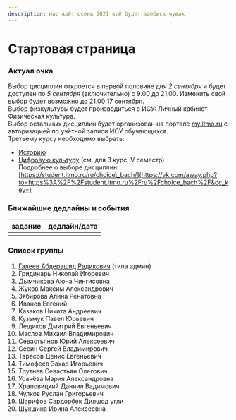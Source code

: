 ```yaml
---
description: нас ждёт осень 2021 всё будет заебись чувак
---
```


# Стартовая страница

### Актуал очка

Выбор дисциплин откроется в первой половине дня _2 сентября_ и будет доступен по _5 сентября_ \(включительно\) с 9.00 до 21.00. Изменить свой выбор будет возможно до 21.00 17 сентября.  
Выбор физкультуры будет производиться в ИСУ: Личный кабинет - Физическая культура.  
Выбор остальных дисциплин будет организован на портале [my.itmo.ru](https://vk.com/away.php?to=http%3A%2F%2Fmy.itmo.ru&cc_key=) с авторизацией по учётной записи ИСУ обучающихся.  
Третьему курсу необходимо выбрать:  
- [Историю](https://student.itmo.ru/ru/history_bach/)  
- [Цифровую культуру](https://student.itmo.ru/ru/digital_culture_bach/) \(см. для 3 курс, V семестр\)  
Подробнее о выборе дисциплин: [https://student.itmo.ru/ru/choice\_bach/](https://vk.com/away.php?to=https%3A%2F%2Fstudent.itmo.ru%2Fru%2Fchoice_bach%2F&cc_key=)

### Ближайшие дедлайны и события

| задание | дедлайн/дата |
| :--- | :--- |
|  |  |

### Список группы

1. [Галеев Абдерашид Радикович](https://vk.com/grashid) \(типа админ\) 
2. Гридинарь Николай Игоревич
3. Дымчикова Аюна Чингисовна
4. Жуков Максим Александрович
5. Зябирова Алина Ренатовна 
6. Иванов Евгений
7. Казаков Никита Андреевич 
8. Кузьмук Павел Юрьевич
9. Лещиков Дмитрий Евгеньевич  
10. Маслов Михаил Владимирович
11. Севастьянов Юрий Алексеевич
12. Сесин Сергей Владимирович
13. Тарасов Денис Евгеньевич
14. Тимофеев Захар Игорьевич 
15. Трутнев Севастьян Олегович
16. Усачёва Мария Александровна 
17. Храповицкий Даниил Вадимович 
18. Чулков Руслан Григорьевич 
19. Шарифов Сардорбек Дилшод угли
20. Шукшина Ирина Алексеевна

